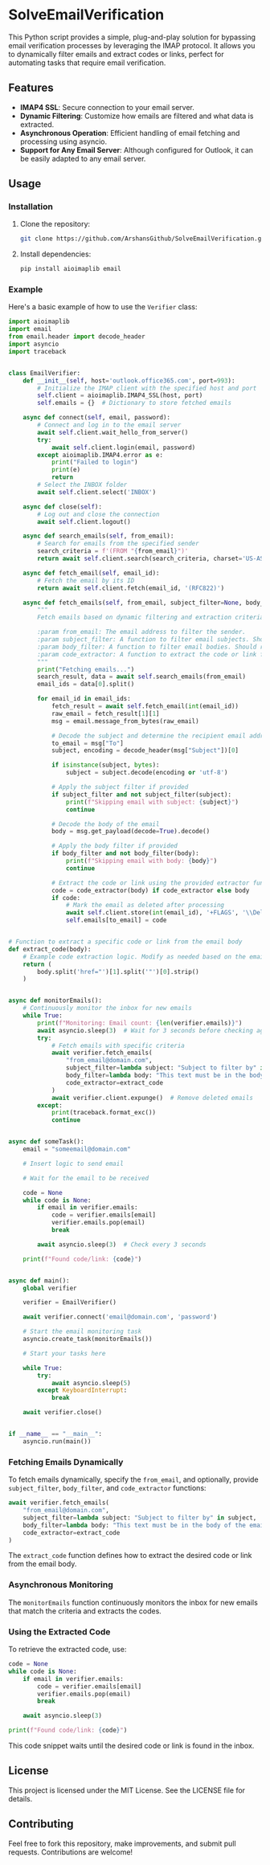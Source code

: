 # SolveEmailVerification

This Python script provides a simple, plug-and-play solution for bypassing email verification processes by leveraging the IMAP protocol. It allows you to dynamically filter emails and extract codes or links, perfect for automating tasks that require email verification.

## Features

- **IMAP4 SSL**: Secure connection to your email server.
- **Dynamic Filtering**: Customize how emails are filtered and what data is extracted.
- **Asynchronous Operation**: Efficient handling of email fetching and processing using asyncio.
- **Support for Any Email Server**: Although configured for Outlook, it can be easily adapted to any email server.

## Usage

### Installation

1. Clone the repository:
   ```sh
   git clone https://github.com/ArshansGithub/SolveEmailVerification.git
   ```
2. Install dependencies:
   ```sh
   pip install aioimaplib email
   ```

### Example

Here's a basic example of how to use the `Verifier` class:

```python
import aioimaplib
import email
from email.header import decode_header
import asyncio
import traceback


class EmailVerifier:
    def __init__(self, host='outlook.office365.com', port=993):
        # Initialize the IMAP client with the specified host and port
        self.client = aioimaplib.IMAP4_SSL(host, port)
        self.emails = {}  # Dictionary to store fetched emails

    async def connect(self, email, password):
        # Connect and log in to the email server
        await self.client.wait_hello_from_server()
        try:
            await self.client.login(email, password)
        except aioimaplib.IMAP4.error as e:
            print("Failed to login")
            print(e)
            return
        # Select the INBOX folder
        await self.client.select('INBOX')

    async def close(self):
        # Log out and close the connection
        await self.client.logout()

    async def search_emails(self, from_email):
        # Search for emails from the specified sender
        search_criteria = f'(FROM "{from_email}")'
        return await self.client.search(search_criteria, charset='US-ASCII')

    async def fetch_email(self, email_id):
        # Fetch the email by its ID
        return await self.client.fetch(email_id, '(RFC822)')

    async def fetch_emails(self, from_email, subject_filter=None, body_filter=None, code_extractor=None):
        """
        Fetch emails based on dynamic filtering and extraction criteria.

        :param from_email: The email address to filter the sender.
        :param subject_filter: A function to filter email subjects. Should return True if the subject is a match.
        :param body_filter: A function to filter email bodies. Should return True if the body is a match.
        :param code_extractor: A function to extract the code or link from the email body; otherwise, the body is returned.
        """
        print("Fetching emails...")
        search_result, data = await self.search_emails(from_email)
        email_ids = data[0].split()

        for email_id in email_ids:
            fetch_result = await self.fetch_email(int(email_id))
            raw_email = fetch_result[1][1]
            msg = email.message_from_bytes(raw_email)

            # Decode the subject and determine the recipient email address
            to_email = msg["To"]
            subject, encoding = decode_header(msg["Subject"])[0]

            if isinstance(subject, bytes):
                subject = subject.decode(encoding or 'utf-8')

            # Apply the subject filter if provided
            if subject_filter and not subject_filter(subject):
                print(f"Skipping email with subject: {subject}")
                continue

            # Decode the body of the email
            body = msg.get_payload(decode=True).decode()

            # Apply the body filter if provided
            if body_filter and not body_filter(body):
                print(f"Skipping email with body: {body}")
                continue

            # Extract the code or link using the provided extractor function
            code = code_extractor(body) if code_extractor else body
            if code:
                # Mark the email as deleted after processing
                await self.client.store(int(email_id), '+FLAGS', '\\Deleted')
                self.emails[to_email] = code


# Function to extract a specific code or link from the email body
def extract_code(body):
    # Example code extraction logic. Modify as needed based on the email content.
    return (
        body.split('href="')[1].split('"')[0].strip()
    )


async def monitorEmails():
    # Continuously monitor the inbox for new emails
    while True:
        print(f"Monitoring: Email count: {len(verifier.emails)}")
        await asyncio.sleep(3)  # Wait for 3 seconds before checking again
        try:
            # Fetch emails with specific criteria
            await verifier.fetch_emails(
                "from_email@domain.com",
                subject_filter=lambda subject: "Subject to filter by" in subject,
                body_filter=lambda body: "This text must be in the body of the email" in body,
                code_extractor=extract_code
            )
            await verifier.client.expunge()  # Remove deleted emails
        except:
            print(traceback.format_exc())
            continue


async def someTask():
    email = "someemail@domain.com"

    # Insert logic to send email

    # Wait for the email to be received

    code = None
    while code is None:
        if email in verifier.emails:
            code = verifier.emails[email]
            verifier.emails.pop(email)
            break

        await asyncio.sleep(3)  # Check every 3 seconds

    print(f"Found code/link: {code}")


async def main():
    global verifier

    verifier = EmailVerifier()

    await verifier.connect('email@domain.com', 'password')

    # Start the email monitoring task
    asyncio.create_task(monitorEmails())

    # Start your tasks here

    while True:
        try:
            await asyncio.sleep(5)
        except KeyboardInterrupt:
            break

    await verifier.close()


if __name__ == "__main__":
    asyncio.run(main())
```

### Fetching Emails Dynamically

To fetch emails dynamically, specify the `from_email`, and optionally, provide `subject_filter`, `body_filter`, and `code_extractor` functions:

```python
await verifier.fetch_emails(
    "from_email@domain.com",
    subject_filter=lambda subject: "Subject to filter by" in subject,
    body_filter=lambda body: "This text must be in the body of the email" in body,
    code_extractor=extract_code
)
```

The `extract_code` function defines how to extract the desired code or link from the email body.

### Asynchronous Monitoring

The `monitorEmails` function continuously monitors the inbox for new emails that match the criteria and extracts the codes.

### Using the Extracted Code

To retrieve the extracted code, use:

```python
code = None
while code is None:
    if email in verifier.emails:
        code = verifier.emails[email]
        verifier.emails.pop(email)
        break

    await asyncio.sleep(3)

print(f"Found code/link: {code}")
```

This code snippet waits until the desired code or link is found in the inbox.

## License

This project is licensed under the MIT License. See the LICENSE file for details.

## Contributing

Feel free to fork this repository, make improvements, and submit pull requests. Contributions are welcome!
